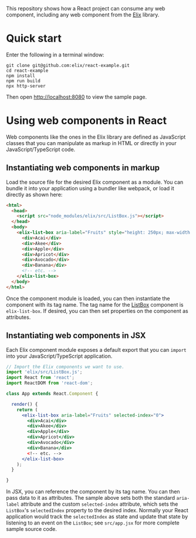 This repository shows how a React project can consume any web component, including any web component from the [Elix](https://component.kitchen/Elix) library.


# Quick start

Enter the following in a terminal window:

```
git clone git@github.com:elix/react-example.git
cd react-example
npm install
npm run build
npx http-server
```

Then open [http://localhost:8080](http://localhost:8080) to view the sample page.


# Using web components in React

Web components like the ones in the Elix library are defined as JavaScript classes that you can manipulate as markup in HTML or directly in your JavaScript/TypeScript code.


## Instantiating web components in markup

Load the source file for the desired Elix component as a module. You can bundle it into your application using a bundler like webpack, or load it directly as shown here:

```html
<html>
  <head>
    <script src="node_modules/elix/src/ListBox.js"></script>
  </head>
  <body>
    <elix-list-box aria-label="Fruits" style="height: 250px; max-width: 300px">
      <div>Acai</div>
      <div>Akee</div>
      <div>Apple</div>
      <div>Apricot</div>
      <div>Avocado</div>
      <div>Banana</div>
      <!-- etc. -->
    </elix-list-box>
  </body>
</html>
```

Once the component module is loaded, you can then instantiate the component with its tag name. The tag name for the [ListBox](https://component.kitchen/elix/ListBox) component is `elix-list-box`. If desired, you can then set properties on the component as attributes.


## Instantiating web components in JSX

Each Elix component module exposes a default export that you can `import` into your JavaScript/TypeScript application.

```jsx
// Import the Elix components we want to use.
import 'elix/src/ListBox.js';
import React from 'react';
import ReactDOM from 'react-dom';

class App extends React.Component {

  render() {
    return (
      <elix-list-box aria-label="Fruits" selected-index="0">
        <div>Acai</div>
        <div>Akee</div>
        <div>Apple</div>
        <div>Apricot</div>
        <div>Avocado</div>
        <div>Banana</div>
        <!-- etc. -->
      </elix-list-box>
    );
  }

}
```

In JSX, you can reference the component by its tag name. You can then pass data to it as attributes. The sample above sets both the standard `aria-label` attribute and the custom `selected-index` attribute, which sets the `ListBox`'s `selectedIndex` property to the desired index. Normally your React application would track the `selectedIndex` as state and update that state by listening to an event on the `ListBox`; see `src/app.jsx` for more complete sample source code.
